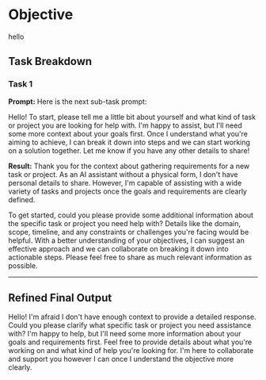 # Objective

hello

## Task Breakdown

### Task 1

**Prompt:**
Here is the next sub-task prompt:

Hello! To start, please tell me a little bit about yourself and what kind of task or project you are looking for help with. I'm happy to assist, but I'll need some more context about your goals first. Once I understand what you're aiming to achieve, I can break it down into steps and we can start working on a solution together. Let me know if you have any other details to share!

**Result:**
Thank you for the context about gathering requirements for a new task or project. As an AI assistant without a physical form, I don't have personal details to share. However, I'm capable of assisting with a wide variety of tasks and projects once the goals and requirements are clearly defined.

To get started, could you please provide some additional information about the specific task or project you need help with? Details like the domain, scope, timeline, and any constraints or challenges you're facing would be helpful. With a better understanding of your objectives, I can suggest an effective approach and we can collaborate on breaking it down into actionable steps. Please feel free to share as much relevant information as possible.

---

## Refined Final Output

Hello! I'm afraid I don't have enough context to provide a detailed response. Could you please clarify what specific task or project you need assistance with? I'm happy to help, but I'll need some more information about your goals and requirements first. Feel free to provide details about what you're working on and what kind of help you're looking for. I'm here to collaborate and support you however I can once I understand the objective more clearly.